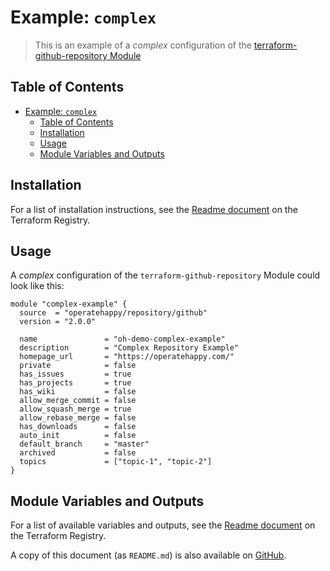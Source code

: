 # Example: `complex`

> This is an example of a _complex_ configuration of the [terraform-github-repository Module](https://registry.terraform.io/modules/operatehappy/repository/github)

## Table of Contents

- [Example: `complex`](#example-complex)
  - [Table of Contents](#table-of-contents)
  - [Installation](#installation)
  - [Usage](#usage)
  - [Module Variables and Outputs](#module-variables-and-outputs)

## Installation

For a list of installation instructions, see the [Readme document](https://registry.terraform.io/modules/operatehappy/repository/github) on the Terraform Registry.

## Usage

A _complex_ configuration of the `terraform-github-repository` Module could look like this:

```hcl
module "complex-example" {
  source  = "operatehappy/repository/github"
  version = "2.0.0"

  name               = "oh-demo-complex-example"
  description        = "Complex Repository Example"
  homepage_url       = "https://operatehappy.com/"
  private            = false
  has_issues         = true
  has_projects       = true
  has_wiki           = false
  allow_merge_commit = false
  allow_squash_merge = true
  allow_rebase_merge = false
  has_downloads      = false
  auto_init          = false
  default_branch     = "master"
  archived           = false
  topics             = ["topic-1", "topic-2"]
}
```

## Module Variables and Outputs

For a list of available variables and outputs, see the [Readme document](https://registry.terraform.io/modules/operatehappy/repository/github) on the Terraform Registry.

A copy of this document (as `README.md`) is also available on [GitHub](https://github.com/operatehappy/terraform-github-repository/blob/master/README.md#readme).
